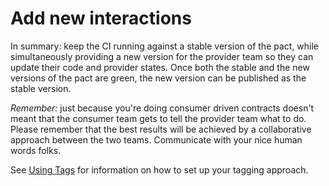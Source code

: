 # Add new interactions

In summary: keep the CI running against a stable version of the pact, while simultaneously providing a new version for the provider team so they can update their code and provider states. Once both the stable and the new versions of the pact are green, the new version can be published as the stable version.

_Remember:_ just because you're doing consumer driven contracts doesn't meant that the consumer team gets to tell the provider team what to do. Please remember that the best results will be achieved by a collaborative approach between the two teams. Communicate with your nice human words folks.

See [Using Tags](./) for information on how to set up your tagging approach.

